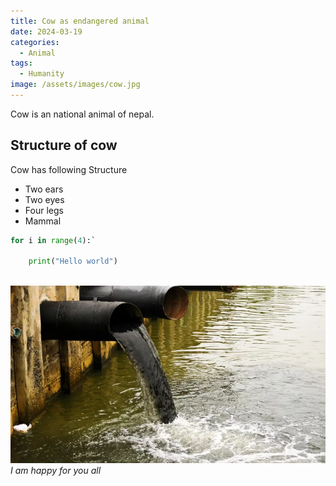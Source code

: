 ```yaml
---
title: Cow as endangered animal
date: 2024-03-19
categories:
  - Animal
tags:
  - Humanity
image: /assets/images/cow.jpg
---
```

Cow is an national animal of nepal.

## Structure of cow

Cow has following Structure

* Two ears
* Two eyes
* Four legs
* Mammal

```python
for i in range(4):`

    print("Hello world")
      
```

![water](/assets/images/water.jpg "Water")
*I am happy for you all*
